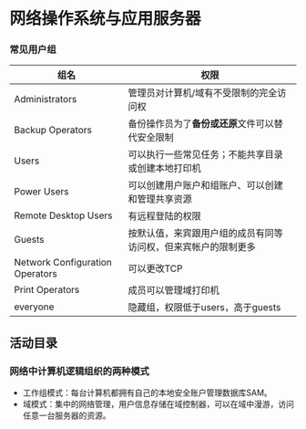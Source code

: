 # 网络操作系统与应用服务器

### 常见用户组
| 组名 | 权限 |
| -- | -- |
| Administrators | 管理员对计算机/域有不受限制的完全访问权 |
| Backup Operators | 备份操作员为了**备份或还原**文件可以替代安全限制 |
| Users | 可以执行一些常见任务；不能共享目录或创建本地打印机 |
| Power Users | 可以创建用户账户和组账户、可以创建和管理共享资源 |
| Remote Desktop Users | 有远程登陆的权限 |
| Guests | 按默认值，来宾跟用户组的成员有同等访问权，但来宾帐户的限制更多 |
| Network Configuration Operators | 可以更改TCP |
| Print Operators | 成员可以管理域打印机 |
| everyone | 隐藏组，权限低于users，高于guests |

## 活动目录
### 网络中计算机逻辑组织的两种模式
* 工作组模式：每台计算机都拥有自己的本地安全账户管理数据库SAM。
* 域模式：集中的网络管理，用户信息存储在域控制器，可以在域中漫游，访问任意一台服务器的资源。

